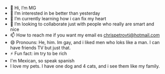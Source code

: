 - 👋 Hi, I’m MG
- 👀 I’m interested in be better than yesterday
- 🌱 I’m currently learning how i can fix my heart
- 💞️ I’m looking to collaborate just with people who really are smart and nice
- 📫 How to reach me if you want my email es chrispetrovtj@hotmail.com
- 😄 Pronouns: He, him. Im gay, and i liked men who loks like a man. I can have friends TV but just that.
- ⚡ Fun fact: im try to be rich
- I'm Mexican, so speak spanish
- I love my pets. I have one dog and 4 cats, and i see them like my family.
<!---
Asmodeusxxx85/Asmodeusxxx85 is a ✨ special ✨ repository because its `README.md` (this file) appears on your GitHub profile.
You can click the Preview link to take a look at your changes.
--->
